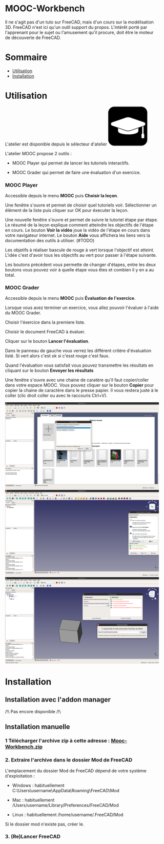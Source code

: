 # MOOC-Workbench

Il ne s'agit pas d'un tuto sur FreeCAD, mais d'un cours sur la modélisation 3D. FreeCAD n'est
ici qu'un outil support du propos. L'intérêt porté par l'apprenant pour le sujet ou l'amusement
qu'il procure, doit être le moteur de découverte de FreeCAD.

# Sommaire
*  [Utilisation](https://framagit.org/freecad-france/mooc-workbench#utilisation)
*  [Installation](https://framagit.org/freecad-france/mooc-workbench#installation)

# Utilisation

L'atelier est disponible depuis le sélecteur d'atelier ![mooc-wb](/medias/images/mooc-workbench.svg)

L'atelier MOOC propose 2 outils :

*  MOOC Player qui permet de lancer les tutoriels interactifs.

*  MOOC Grader qui permet de faire une évaluation d'un exercice.

### MOOC Player

Accessible depuis le menu **MOOC** puis **Choisir la leçon**.

Une fenêtre s'ouvre et permet de choisir quel tutoriels voir.
Sélectionner un élément de la liste puis cliquer sur OK pour éxecuter la leçon.

Une nouvelle fenêtre s'ouvre et permet de suivre le tutoriel étape par étape.
Le résumé de la leçon explique comment atteindre les objectifs de l'étape en cours.
Le bouton **Voir la vidéo** joue la vidéo de l'étape en cours dans votre navigateur internet.
Le bouton **Aide** vous affichera les liens vers la documentation des outils à utiliser. (#TODO)

Les objetifs à réaliser bascule de rouge à vert lorsque l'objectif est atteint.
L'idée c'est d'avoir tous les objectifs au vert pour passer à l'étape suivante.

Les boutons précédent vous permette de changer d'étapes, entre les deux boutons vous pouvez voir à quelle étape vous êtes et combien il y en a au total.

### MOOC Grader

Accessible depuis le menu **MOOC** puis **Évaluation de l'exercice**.

Lorsque vous avez terminer un exercice, vous allez pouvoir l'évaluer à l'aide du MOOC Grader.

Choisir l'éxercice dans la premiere liste.

Choisir le document FreeCAD à évaluer.

Cliquer sur le bouton **Lancer l'évaluation**.

Dans le panneau de gauche vous verrez les différent critère d'évaluation listé. Si vert alors c'est ok si c'esst rouge c'est faux.

Quand l'évaluation vous satisfait vous pouvez transmettre les résultats en cliquant sur le bouton **Envoyer les résultats**

Une fenêtre s'ouvre avec une chaine de caratère qu'il faut copier/coller dans votre espace MOOC. Vous pouvez cliquer sur le bouton **Copier** pour copier la chaine de caractère dans le presse papier. Il vous restera juste à le coller (clic droit coller ou avec le raccouris Ctrl+V).

![FC1](/medias/images/screenshot_mooc_chooser.png)
![FC2](medias/images/screenshot_mooc_player.png)
![FC3](medias/images/screenshot_grader.png)

# Installation

## Installation avec l'addon manager

/!\ Pas encore disponible /!\

## Installation manuelle

### 1 Télécharger l'archive zip à cette adresse : [Mooc-Workbench.zip](https://framagit.org/freecad-france/mooc-workbench/-/archive/master/mooc-workbench-master.zip)

### 2. Extraire l'archive dans le dossier Mod de FreeCAD
L'emplacement du dossier Mod de FreeCAD dépend de votre système d'exploitation :

*  Windows : habituellement C:\Users\username\AppData\Roaming\FreeCAD\Mod

*  Mac : habituellement /Users/username/Library/Preferences/FreeCAD/Mod

*  Linux : habituellement /home/username/.FreeCAD/Mod

Si le dossier mod n'existe pas, créer le.

### 3. (Re)Lancer FreeCAD